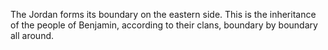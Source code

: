 The Jordan forms its boundary on the eastern side. This is the inheritance of the people of Benjamin, according to their clans, boundary by boundary all around.
